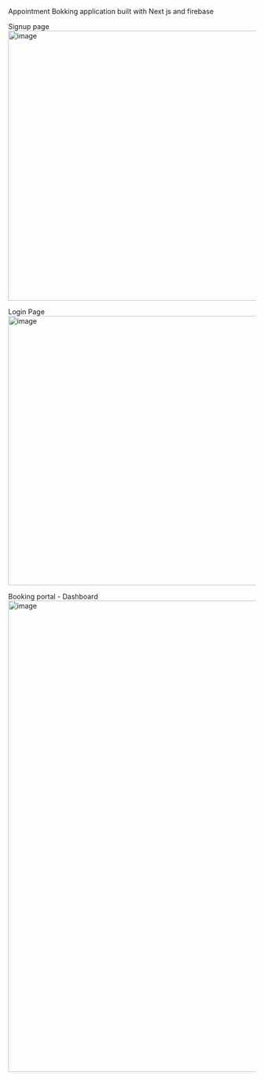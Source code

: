 Appointment Bokking application built with Next js and firebase


Signup page
<img width="550" alt="image" src="https://user-images.githubusercontent.com/25280783/143849384-82d03158-bc4b-4205-bd31-c2346c4663c0.png">

Login Page
<img width="549" alt="image" src="https://user-images.githubusercontent.com/25280783/143849338-0b3dd213-06ef-4138-aa71-33216856cd8a.png">

Booking portal - Dashboard
<img width="960" alt="image" src="https://user-images.githubusercontent.com/25280783/143849651-1cf53603-7808-4e1d-8d78-7eb512f285ad.png">
